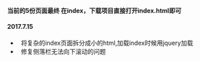 ####   当前的5份页面最终 在index，下载项目直接打开index.html即可

####  2017.7.15
*   将复杂的index页面拆分成小的html,加载index时候用jquery加载
*   修复侧落栏无法向下滚动的问题
